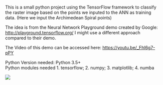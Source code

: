 This is a small python project using the TensorFlow framework to classify the raster image based on the points we inputed to the ANN as training data. (Here we input the Archimedean Spiral points)

The idea is from the Neural Network Playground demo created by Google: http://playground.tensorflow.org/ I might use a different approach compared to their demo.

The Video of this demo can be accessed here: https://youtu.be/_Fhl6g7-pPY

Python Version needed: Python 3.5+  
Python modules needed 1. tensorflow; 2. numpy; 3. matplotlib; 4. numba

<a href="#"><img src="https://lh5.googleusercontent.com/KVaPnLtoaQOGMzvACI-MJgh7oJpJavKdDyuEJEeSyhQ8SIqH1vNwJXVXnlS0qo9ztKrBk1ofcHgLyb_48xhu=w2878-h1376"></a>
<a href="https://imgflip.com/gif/1zed9p"></a>
